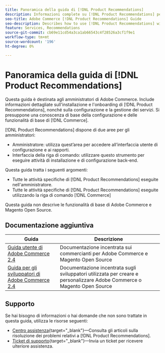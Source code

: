 ```yaml
---
title: Panoramica della guida di [!DNL Product Recommendations]
description: Informazioni complete su [!DNL Product Recommendations] per gli amministratori di Adobe Commerce, incluse installazione e onboarding
seo-title: Adobe Commerce [!DNL Product Recommendations] Guide
seo-description: Describes how to use [!DNL Product Recommendations] with Adobe Commerce.
feature: Services, Recommendations
source-git-commit: cb69e11cd54a3ca1ab66543c4f28526a3cf1f9e1
workflow-type: tm+mt
source-wordcount: '196'
ht-degree: 0%

---
```


# Panoramica della guida di [!DNL Product Recommendations]

Questa guida è destinata agli amministratori di Adobe Commerce. Include informazioni dettagliate sull&#39;installazione e l&#39;onboarding di [!DNL Product Recommendations], nonché sulla configurazione e la gestione dei servizi. Si presuppone una conoscenza di base della configurazione e delle funzionalità di base di [!DNL Commerce].

[!DNL Product Recommendations] dispone di due aree per gli amministratori:

* Amministratore: utilizza quest’area per accedere all’interfaccia utente di configurazione e ai rapporti.
* Interfaccia della riga di comando: utilizzare questo strumento per eseguire attività di installazione e di configurazione back-end.

Questa guida tratta i seguenti argomenti:

* Tutte le attività specifiche di [!DNL Product Recommendations] eseguite nell&#39;amministratore.
* Tutte le attività specifiche di [!DNL Product Recommendations] eseguite utilizzando la riga di comando [!DNL Commerce]

Questa guida non descrive le funzionalità di base di Adobe Commerce e Magento Open Source.

## Documentazione aggiuntiva

| Guida | Descrizione |
|------ | ----------- |
| [Guida utente di Adobe Commerce 2.4](https://experienceleague.adobe.com/docs/commerce.html?lang=it) | Documentazione incentrata sui commercianti per Adobe Commerce e Magento Open Source |
| [Guida per gli sviluppatori di Adobe Commerce 2.4](https://developer.adobe.com/commerce/docs) | Documentazione incentrata sugli sviluppatori utilizzata per creare e personalizzare Adobe Commerce o Magento Open Source |

## Supporto

Se hai bisogno di informazioni o hai domande che non sono trattate in questa guida, utilizza le risorse seguenti:

* [Centro assistenza](https://experienceleague.adobe.com/docs/commerce-knowledge-base/kb/help-center-guide/magento-help-center-user-guide.html?lang=it#submit-tickets){target="_blank"}—Consulta gli articoli sulla risoluzione dei problemi relativi a [!DNL Product Recommendations].
* [Ticket di supporto](https://experienceleague.adobe.com/docs/commerce-knowledge-base/kb/help-center-guide/magento-help-center-user-guide.html?lang=it#submit-ticket){target="_blank"}—Invia un ticket per ricevere ulteriore assistenza.
